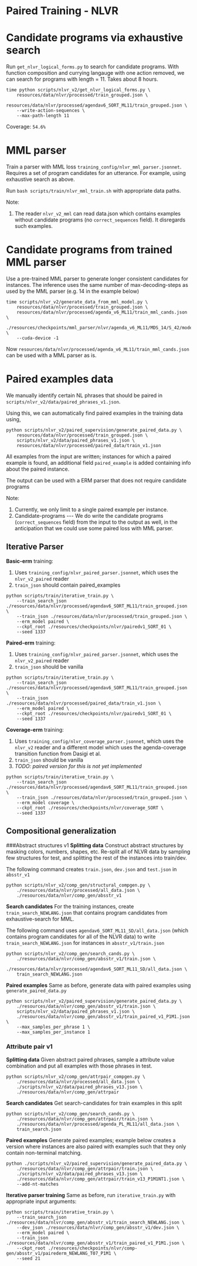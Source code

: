 # Paired Training - NLVR

# Candidate programs via exhaustive search
Run `get_nlvr_logical_forms.py` to search for candidate programs. 
With function composition and currying langauge with one action removed, 
we can search for programs with length = 11. Takes about 8 hours.

```
time python scripts/nlvr_v2/get_nlvr_logical_forms.py \
    resources/data/nlvr/processed/train_grouped.json \
    resources/data/nlvr/processed/agendav6_SORT_ML11/train_grouped.json \
    --write-action-sequences \
    --max-path-length 11
```
Coverage: `54.6%`

# MML parser
Train a parser with MML loss `training_config/nlvr_mml_parser.jsonnet`.
Requires a set of program candidates for an utterance. 
For example, using exhaustive search as above.

Run `bash scripts/train/nlvr_mml_train.sh` with appropriate data paths.

Note:
1. The reader `nlvr_v2_mml` can read data.json which contains examples without candidate programs 
(no `correct_sequences` field). It disregards such examples.

# Candidate programs from trained MML parser
Use a pre-trained MML parser to generate longer consistent candidates for instances.
The inference uses the same number of max-decoding-steps as used by the MML parser
(e.g. 14 in the example below)

```
time scripts/nlvr_v2/generate_data_from_mml_model.py \
    resources/data/nlvr/processed/train_grouped.json \
    resources/data/nlvr/processed/agenda_v6_ML11/train_mml_cands.json \
    ./resources/checkpoints/mml_parser/nlvr/agenda_v6_ML11/MDS_14/S_42/model.tar.gz \
    --cuda-device -1
```
Now `resources/data/nlvr/processed/agenda_v6_ML11/train_mml_cands.json` can be used with a MML parser as is.


# Paired examples data
We manually identify certain NL phrases that should be paired in `scripts/nlvr_v2/data/paired_phrases_v1.json`.

Using this, we can automatically find paired examples in the training data using,
```
python scripts/nlvr_v2/paired_supervision/generate_paired_data.py \
    resources/data/nlvr/processed/train_grouped.json \
    scripts/nlvr_v2/data/paired_phrases_v1.json \
    resources/data/nlvr/processed/paired_data/train_v1.json
```
All examples from the input are written; instances for which a paired example is found,
an additional field `paired_example` is added containing info about the paired instance.

The output can be used with a ERM parser that does not require candidate programs  

Note: 
1. Currently, we only limit to a single paired example per instance.
2. Candidate-programs --- We do write the candidate programs (`correct_sequences` field) 
from the input to the output as well, in the anticipation that we could use some paired loss with MML parser.
 
## Iterative Parser

**Basic-erm** training:
1. Uses `training_config/nlvr_paired_parser.jsonnet`, which uses the `nlvr_v2_paired` reader 
2. `train_json` should contain paired_examples
```
python scripts/train/iterative_train.py \
    --train_search_json ./resources/data/nlvr/processed/agendav6_SORT_ML11/train_grouped.json \
    --train_json ./resources/data/nlvr/processed/train_grouped.json \
    --erm_model paired \
    --ckpt_root ./resources/checkpoints/nlvr/pairedv1_SORT_01 \
    --seed 1337
```

**Paired-erm** training:
1. Uses `training_config/nlvr_paired_parser.jsonnet`, which uses the `nlvr_v2_paired` reader
2. `train_json` should be vanilla
```
python scripts/train/iterative_train.py \
    --train_search_json ./resources/data/nlvr/processed/agendav6_SORT_ML11/train_grouped.json \
    --train_json  ./resources/data/nlvr/processed/paired_data/train_v1.json \
    --erm_model paired \
    --ckpt_root ./resources/checkpoints/nlvr/pairedv1_SORT_01 \
    --seed 1337
```

**Coverage-erm** training:
1. Uses `training_config/nlvr_coverage_parser.jsonnet`, which uses the `nlvr_v2` reader and a different model 
which uses the agenda-coverage transition function from Dasigi et al.
2. `train_json` should be vanilla
3. *TODO: paired version for this is not yet implemented*
```
python scripts/train/iterative_train.py \
    --train_search_json ./resources/data/nlvr/processed/agendav6_SORT_ML11/train_grouped.json \
    --train_json ./resources/data/nlvr/processed/train_grouped.json \
    --erm_model coverage \
    --ckpt_root ./resources/checkpoints/nlvr/coverage_SORT \
    --seed 1337
```

## Compositional generalization

###Abstract structures v1
**Splitting data** 
Construct abstract structures by masking colors, numbers, shapes, etc.
Re-split all of NLVR data by sampling few structures for test, 
and splitting the rest of the instances into train/dev.   

The following command creates `train.json`, `dev.json` and `test.json` in `absstr_v1` 
```
python scripts/nlvr_v2/comp_gen/structural_compgen.py \
    ./resources/data/nlvr/processed/all_data.json \
    ./resources/data/nlvr/comp_gen/absstr_v1
```

**Search candidates**
For the training instances, create `train_search_NEWLANG.json` that contains 
program candidates from exhaustive-search for MML.

The following command uses 
`agendav6_SORT_ML11_SD/all_data.json` (which contains program candidates for all of the NLVR data)
to write `train_search_NEWLANG.json` for instances in `absstr_v1/train.json`
```
python scripts/nlvr_v2/comp_gen/search_cands.py \
    ./resources/data/nlvr/comp_gen/absstr_v1/train.json \
    ./resources/data/nlvr/processed/agendav6_SORT_ML11_SD/all_data.json \
    train_search_NEWLANG.json
```
**Paired examples**
Same as before, generate data with paired examples using `generate_paired_data.py`
```
python scripts/nlvr_v2/paired_supervision/generate_paired_data.py \
    ./resources/data/nlvr/comp_gen/absstr_v1/train.json \
    scripts/nlvr_v2/data/paired_phrases_v1.json \
    ./resources/data/nlvr/comp_gen/absstr_v1/train_paired_v1_P1M1.json \
    --max_samples_per_phrase 1 \
    --max_samples_per_instance 1
```

### Attribute pair v1
**Splitting data** 
Given abstract paired phrases, sample a attribute value combination and put all 
examples with those phrases in test.
```
python scripts/nlvr_v2/comp_gen/attrpair_compgen.py \
    ./resources/data/nlvr/processed/all_data.json \
    ./scripts/nlvr_v2/data/paired_phrases_v13.json \
    ./resources/data/nlvr/comp_gen/attrpair
```

**Search candidates**
Get search-candidates for train examples in this split
```
python scripts/nlvr_v2/comp_gen/search_cands.py \
    ./resources/data/nlvr/comp_gen/attrpair/train.json \
    ./resources/data/nlvr/processed/agenda_PL_ML11/all_data.json \
    train_search.json
```

**Paired examples**
Generate paired examples; example below creates a version where instances are 
also paired with examples such that they only contain non-terminal matching.
```
python ./scripts/nlvr_v2/paired_supervision/generate_paired_data.py \
    ./resources/data/nlvr/comp_gen/attrpair/train.json \
    ./scripts/nlvr_v2/data/paired_phrases_v13.json \
    ./resources/data/nlvr/comp_gen/attrpair/train_v13_P1M1NT1.json \
    --add-nt-matches
```


**Iterative parser training**
Same as before, run `iterative_train.py` with appropriate input arguments:
```
python scripts/train/iterative_train.py \
    --train_search_json ./resources/data/nlvr/comp_gen/absstr_v1/train_search_NEWLANG.json \
    --dev_json ./resources/data/nlvr/comp_gen/absstr_v1/dev.json \
    --erm_model paired \
    --train_json ./resources/data/nlvr/comp_gen/absstr_v1/train_paired_v1_P1M1.json \
    --ckpt_root ./resources/checkpoints/nlvr/comp-gen/absstr_v1/pairederm_NEWLANG_T07_P1M1 \
    --seed 21
```








 
 
